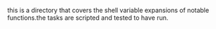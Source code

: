 this is a directory that covers the shell variable expansions of notable functions.the tasks are scripted and tested to have run.
